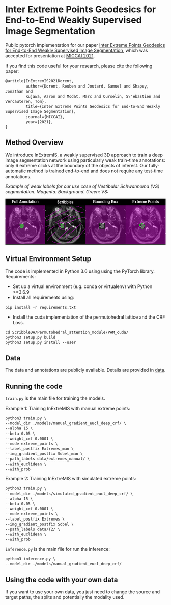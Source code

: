 #  Inter Extreme Points Geodesics for End-to-End Weakly Supervised Image Segmentation

Public pytorch implementation for our paper [Inter Extreme Points Geodesics for End-to-End Weakly Supervised Image Segmentation](https://arxiv.org/abs/2107.00583), 
which was accepted for presentation at [MICCAI 2021](https://www.miccai2021.org). 

If you find this code useful for your research, please cite the following paper:

```
@article{InExtremIS2021Dorent,
         author={Dorent, Reuben and Joutard, Samuel and Shapey, Jonathan and
         Kujawa, Aaron and Modat, Marc and Ourselin, S\'ebastien and Vercauteren, Tom},
         title={Inter Extreme Points Geodesics for End-to-End Weakly Supervised Image Segmentation},
         journal={MICCAI},
         year={2021},
}
```

## Method Overview
We introduce InExtremIS, a weakly supervised 3D approach to  train a deep image segmentation network using particularly weak train-time annotations: only 6 extreme clicks at the boundary of the objects of interest. Our fully-automatic method is trained end-to-end and does not require any test-time annotations. 

*Example of weak labels for our use case of Vestibular Schwannoma (VS) segmentation. Magenta: Background. Green: VS:*
<p align="center">
  <img src="figs/supervision_comparision.png">
</p>



## Virtual Environment Setup

The code is implemented in Python 3.6 using using the PyTorch library. 
Requirements:

 * Set up a virtual environment (e.g. conda or virtualenv) with Python >=3.6.9
 * Install all requirements using:
  
  ````pip install -r requirements.txt````
 * Install the cuda implementation of the permutohedral lattice and the CRF Loss.
````
cd ScribbleDA/Permutohedral_attention_module/PAM_cuda/
python3 setup.py build
python3 setup.py install --user
````
  

## Data

The data and annotations are publicly available. Details are provided in [data](/data/).

## Running the code
`train.py` is the main file for training the models.

Example 1: Training InExtreMIS with manual extreme points:
```` 
python3 train.py \
--model_dir ./models/manual_gradient_eucl_deep_crf/ \
--alpha 15 \
--beta 0.05 \
--weight_crf 0.0001 \
--mode extreme_points \
--label_postfix Extremes_man \
--img_gradient_postfix Sobel_man \
--path_labels data/extremes_manual/ \
--with_euclidean \
--with_prob
````
Example 2: Training InExtreMIS with simulated extreme points:
````  
python3 train.py \
--model_dir ./models/simulated_gradient_eucl_deep_crf/ \
--alpha 15 \
--beta 0.05 \
--weight_crf 0.0001 \
--mode extreme_points \
--label_postfix Extremes \
--img_gradient_postfix Sobel \
--path_labels data/T2/ \
--with_euclidean \
--with_prob
````

`inference.py` is the main file for run the inference:
````
python3 inference.py \
--model_dir ./models/manual_gradient_eucl_deep_crf/ 
````
 
## Using the code with your own data

If you want to use your own data, you just need to change the source and target paths, 
the splits and potentially the modality used.
